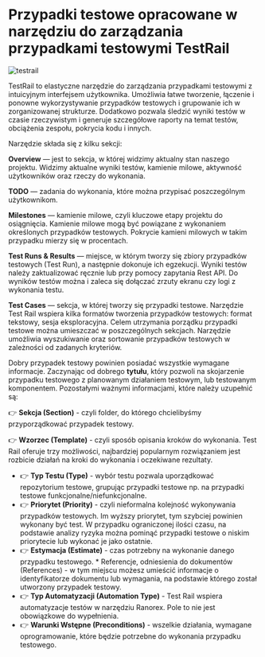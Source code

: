# Przypadki testowe opracowane w narzędziu do zarządzania przypadkami testowymi TestRail

![testrail](https://user-images.githubusercontent.com/116351258/229790414-60beb537-74da-4c21-97e5-7e0ff3a3686e.png)

TestRail to elastyczne narzędzie do zarządzania przypadkami testowymi z intuicyjnym interfejsem użytkownika. Umożliwia łatwe tworzenie, łączenie i ponowne wykorzystywanie przypadków testowych i grupowanie ich w zorganizowanej strukturze. Dodatkowo pozwala śledzić wyniki testów w czasie rzeczywistym i generuje szczegółowe raporty na temat testów, obciążenia zespołu, pokrycia kodu i innych.

Narzędzie składa się z kilku sekcji:

**Overview** — jest to sekcja, w której widzimy aktualny stan naszego projektu. Widzimy aktualne wyniki testów, kamienie milowe, aktywność użytkowników oraz rzeczy do wykonania.

**TODO** — zadania do wykonania, które można przypisać poszczególnym użytkownikom.

**Milestones** — kamienie milowe, czyli kluczowe etapy projektu do osiągnięcia. Kamienie milowe mogą być powiązane z wykonaniem określonych przypadków testowych. Pokrycie kamieni milowych w takim przypadku mierzy się w procentach.

**Test Runs & Results** — miejsce, w którym tworzy się zbiory przypadków testowych (Test Run), a następnie dokonuje ich egzekucji. Wyniki testów należy zaktualizować ręcznie lub przy pomocy zapytania Rest API. Do wyników testów można i zaleca się dołączać zrzuty ekranu czy logi z wykonania testu.

**Test Cases** — sekcja, w której tworzy się przypadki testowe. Narzędzie Test Rail wspiera kilka formatów tworzenia przypadków testowych: format tekstowy, sesja eksploracyjna. Celem utrzymania porządku przypadki testowe można umieszczać w poszczególnych sekcjach. Narzędzie umożliwia wyszukiwanie oraz sortowanie przypadków testowych w zależności od zadanych kryteriów.

Dobry przypadek testowy powinien posiadać wszystkie wymagane informacje. Zaczynając od dobrego **tytułu**, który pozwoli na skojarzenie przypadku testowego z planowanym działaniem testowym, lub testowanym komponentem. Pozostałymi ważnymi informacjami, które należy uzupełnić są: 

👉 **Sekcja (Section)** - czyli folder, do którego chcielibyśmy przyporządkować przypadek testowy. 

👉 **Wzorzec (Template)** - czyli sposób opisania kroków do wykonania. Test Rail oferuje trzy możliwości, najbardziej popularnym rozwiązaniem jest rozbicie działań na kroki do wykonania i oczekiwane rezultaty. 
* 👉 **Typ Testu (Type)** - wybór testu pozwala uporządkować repozytorium testowe, grupując przypadki testowe np. na przypadki testowe funkcjonalne/niefunkcjonalne. 
* 👉 **Priorytet (Priority)** - czyli nieformalna kolejność wykonywania przypadków testowych. Im wyższy priorytet, tym szybciej powinien wykonany być test. W przypadku ograniczonej ilości czasu, na podstawie analizy ryzyka można pominąć przypadki testowe o niskim priorytecie lub wykonać je jako ostatnie. 
* 👉 **Estymacja (Estimate)** - czas potrzebny na wykonanie danego przypadku testowego. * Referencje, odniesienia do dokumentów (References) - w tym miejscu możesz umieścić informacje o identyfikatorze dokumentu lub wymagania, na podstawie którego został utworzony przypadek testowy. 
* 👉 **Typ Automatyzacji (Automation Type)** - Test Rail wspiera automatyzacje testów w narzędziu Ranorex. Pole to nie jest obowiązkowe do wypełnienia. 
* 👉 **Warunki Wstępne (Preconditions)** - wszelkie działania, wymagane oprogramowanie, które będzie potrzebne do wykonania przypadku testowego.
